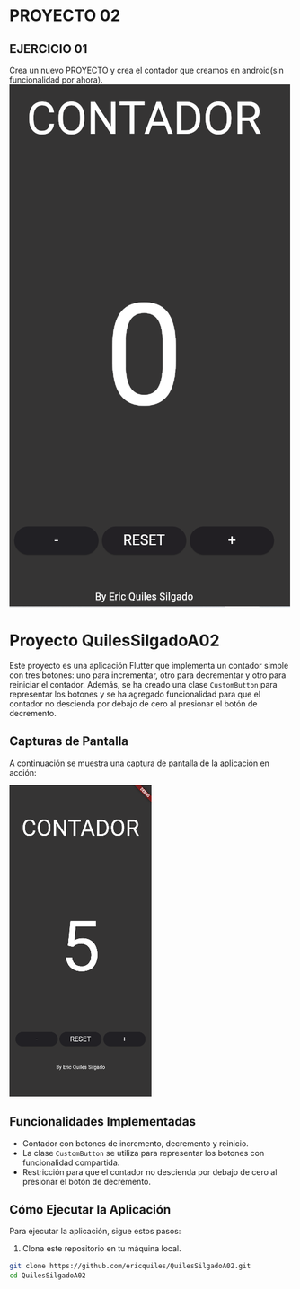 # PROYECTO 02

## EJERCICIO 01

Crea un nuevo PROYECTO y crea el contador que creamos en android(sin funcionalidad por ahora).
![Texto alternativo](A02.PNG)

# Proyecto QuilesSilgadoA02

Este proyecto es una aplicación Flutter que implementa un contador simple con tres botones: uno para incrementar, otro para decrementar y otro para reiniciar el contador. Además, se ha creado una clase `CustomButton` para representar los botones y se ha agregado funcionalidad para que el contador no descienda por debajo de cero al presionar el botón de decremento.

## Capturas de Pantalla

A continuación se muestra una captura de pantalla de la aplicación en acción:

![Captura de Pantalla](A03(2).PNG)

## Funcionalidades Implementadas

- Contador con botones de incremento, decremento y reinicio.
- La clase `CustomButton` se utiliza para representar los botones con funcionalidad compartida.
- Restricción para que el contador no descienda por debajo de cero al presionar el botón de decremento.

## Cómo Ejecutar la Aplicación

Para ejecutar la aplicación, sigue estos pasos:

1. Clona este repositorio en tu máquina local.

```bash
git clone https://github.com/ericquiles/QuilesSilgadoA02.git
cd QuilesSilgadoA02


